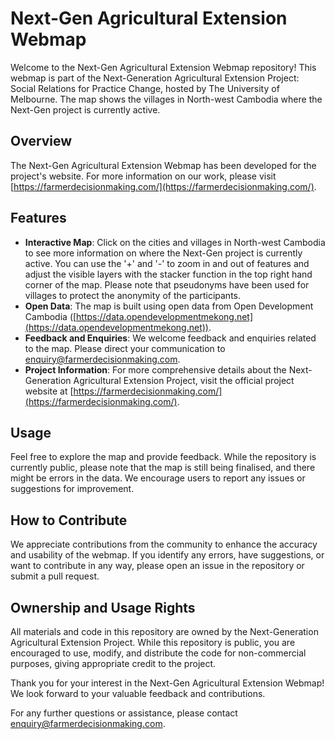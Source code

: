 # Next-Gen Agricultural Extension Webmap

Welcome to the Next-Gen Agricultural Extension Webmap repository! This webmap is part of the Next-Generation Agricultural Extension Project: Social Relations for Practice Change, hosted by The University of Melbourne. The map shows the villages in North-west Cambodia where the Next-Gen project is currently active.

## Overview

The Next-Gen Agricultural Extension Webmap has been developed for the project's website. For more information on our work, please visit [https://farmerdecisionmaking.com/](https://farmerdecisionmaking.com/).

## Features

- **Interactive Map**: Click on the cities and villages in North-west Cambodia to see more information on where the Next-Gen project is currently active. You can use the '+' and '-' to zoom in and out of features and adjust the visible layers with the stacker function in the top right hand corner of the map. Please note that pseudonyms have been used for villages to protect the anonymity of the participants.
- **Open Data**: The map is built using open data from Open Development Cambodia ([https://data.opendevelopmentmekong.net](https://data.opendevelopmentmekong.net)).
- **Feedback and Enquiries**: We welcome feedback and enquiries related to the map. Please direct your communication to [enquiry@farmerdecisionmaking.com](mailto:enquiry@farmerdecisionmaking.com).
- **Project Information**: For more comprehensive details about the Next-Generation Agricultural Extension Project, visit the official project website at [https://farmerdecisionmaking.com/](https://farmerdecisionmaking.com/).

## Usage

Feel free to explore the map and provide feedback. While the repository is currently public, please note that the map is still being finalised, and there might be errors in the data. We encourage users to report any issues or suggestions for improvement.

## How to Contribute

We appreciate contributions from the community to enhance the accuracy and usability of the webmap. If you identify any errors, have suggestions, or want to contribute in any way, please open an issue in the repository or submit a pull request.

## Ownership and Usage Rights

All materials and code in this repository are owned by the Next-Generation Agricultural Extension Project. While this repository is public, you are encouraged to use, modify, and distribute the code for non-commercial purposes, giving appropriate credit to the project.

Thank you for your interest in the Next-Gen Agricultural Extension Webmap! We look forward to your valuable feedback and contributions.

For any further questions or assistance, please contact [enquiry@farmerdecisionmaking.com](mailto:enquiry@farmerdecisionmaking.com).
